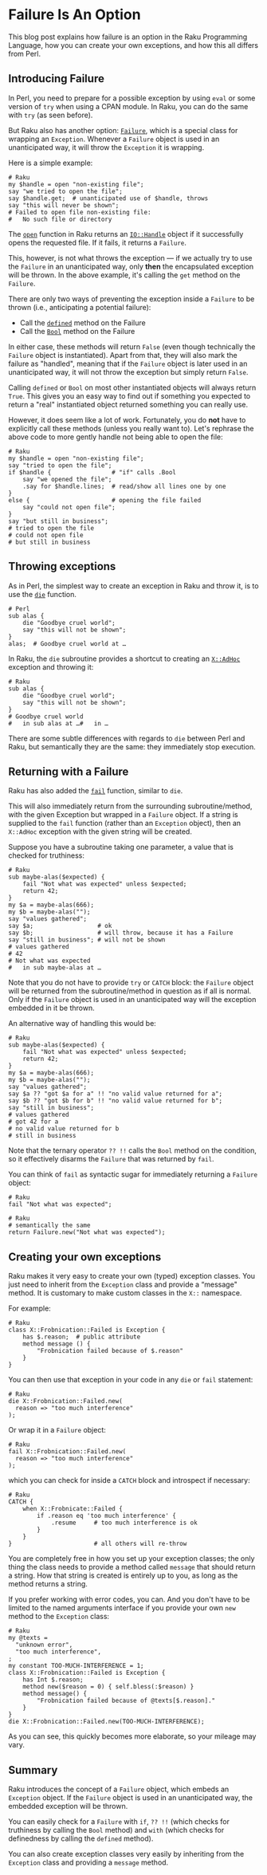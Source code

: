 # Failure Is An Option
This blog post explains how failure is an option in the Raku Programming Language, how you can create your own exceptions, and how this all differs from Perl.

## Introducing Failure
In Perl, you need to prepare for a possible exception by using `eval` or some version of `try` when using a CPAN module. In Raku, you can do the same with `try` (as seen before).

But Raku also has another option: [`Failure`](https://docs.raku.org/type/Failure), which is a special class for wrapping an `Exception`. Whenever a `Failure` object is used in an unanticipated way, it will throw the `Exception` it is wrapping.

Here is a simple example:
```
# Raku
my $handle = open "non-existing file";
say "we tried to open the file";
say $handle.get;  # unanticipated use of $handle, throws
say "this will never be shown";
# Failed to open file non-existing file:
#   No such file or directory
```
The [`open`](https://docs.raku.org/type/independent-routines#sub_open) function in Raku returns an [`IO::Handle`](https://docs.raku.org/type/IO/Handle) object if it successfully opens the requested file. If it fails, it returns a `Failure`.

This, however, is not what throws the exception — if we actually try to use the `Failure` in an unanticipated way, only **then** the encapsulated exception will be thrown.  In the above example, it's calling the `get` method on the `Failure`.

There are only two ways of preventing the exception inside a `Failure` to be thrown (i.e., anticipating a potential failure):
- Call the [`defined`](https://docs.raku.org/type/Failure#method_defined) method on the Failure
- Call the [`Bool`](https://docs.raku.org/type/Failure#method_Bool) method on the Failure

In either case, these methods will return `False` (even though technically the `Failure` object is instantiated). Apart from that, they will also mark the failure as "handled", meaning that if the `Failure` object is later used in an unanticipated way, it will not throw the exception but simply return `False`.

Calling `defined` or `Bool` on most other instantiated objects will always return `True`. This gives you an easy way to find out if something you expected to return a "real" instantiated object returned something you can really use.

However, it does seem like a lot of work. Fortunately, you do **not** have to explicitly call these methods (unless you really want to). Let's rephrase the above code to more gently handle not being able to open the file:
```
# Raku
my $handle = open "non-existing file";
say "tried to open the file";
if $handle {                 # "if" calls .Bool
    say "we opened the file";
    .say for $handle.lines;  # read/show all lines one by one
}
else {                       # opening the file failed
    say "could not open file";
}
say "but still in business";
# tried to open the file
# could not open file
# but still in business
```

## Throwing exceptions
As in Perl, the simplest way to create an exception in Raku and throw it, is to use the [`die`](https://docs.raku.org/type/Exception#routine_die) function.
```
# Perl
sub alas {
    die "Goodbye cruel world";
    say "this will not be shown";
}
alas;  # Goodbye cruel world at …
```
In Raku, the `die` subroutine provides a shortcut to creating an [`X::AdHoc`](https://docs.raku.org/type/X/AdHoc) exception and throwing it:
```
# Raku
sub alas {
    die "Goodbye cruel world";
    say "this will not be shown";
}
# Goodbye cruel world
#   in sub alas at …#   in …
```
There are some subtle differences with regards to `die` between Perl and Raku, but semantically they are the same: they immediately stop execution.

## Returning with a Failure
Raku has also added the [`fail`](https://docs.raku.org/language/control#fail) function, similar to `die`.

This will also immediately return from the surrounding subroutine/method, with the given Exception but wrapped in a `Failure` object.  If a string is supplied to the `fail` function (rather than an `Exception` object), then an `X::AdHoc` exception with the given string will be created.

Suppose you have a subroutine taking one parameter, a value that is checked for truthiness:
```
# Raku
sub maybe-alas($expected) {
    fail "Not what was expected" unless $expected;
    return 42;
}
my $a = maybe-alas(666);
my $b = maybe-alas("");
say "values gathered";
say $a;                  # ok
say $b;                  # will throw, because it has a Failure
say "still in business"; # will not be shown
# values gathered
# 42
# Not what was expected
#   in sub maybe-alas at …
```
Note that you do not have to provide `try` or `CATCH` block: the `Failure` object will be returned from the subroutine/method in question as if all is normal. Only if the `Failure` object is used in an unanticipated way will the exception embedded in it be thrown.

An alternative way of handling this would be:
```
# Raku
sub maybe-alas($expected) {
    fail "Not what was expected" unless $expected;
    return 42;
}
my $a = maybe-alas(666);
my $b = maybe-alas("");
say "values gathered";
say $a ?? "got $a for a" !! "no valid value returned for a";
say $b ?? "got $b for b" !! "no valid value returned for b";
say "still in business";
# values gathered
# got 42 for a
# no valid value returned for b
# still in business
```
Note that the ternary operator `?? !!` calls the `Bool` method on the condition, so it effectively disarms the `Failure` that was returned by `fail`.

You can think of `fail` as syntactic sugar for immediately returning a `Failure` object:
```
# Raku
fail "Not what was expected";
```
```
# Raku
# semantically the same
return Failure.new("Not what was expected");
```

## Creating your own exceptions
Raku makes it very easy to create your own (typed) exception classes. You just need to inherit from the `Exception` class and provide a “message" method. It is customary to make custom classes in the `X::` namespace.

For example:
```
# Raku
class X::Frobnication::Failed is Exception {
    has $.reason;  # public attribute
    method message () {
        "Frobnication failed because of $.reason"
    }
}
```
You can then use that exception in your code in any `die` or `fail` statement:
```
# Raku
die X::Frobnication::Failed.new(
  reason => "too much interference"
);
```
Or wrap it in a `Failure` object:
```
# Raku
fail X::Frobnication::Failed.new(
  reason => "too much interference"
);
```
which you can check for inside a `CATCH` block and introspect if necessary:
```
# Raku
CATCH {
    when X::Frobnicate::Failed {
        if .reason eq 'too much interference' {
            .resume     # too much interference is ok
        }
    }
}                       # all others will re-throw
```
You are completely free in how you set up your exception classes; the only thing the class needs to provide a method called `message` that should return a string. How that string is created is entirely up to you, as long as the method returns a string.

If you prefer working with error codes, you can.  And you don't have to be limited to the named arguments interface if you provide your own `new` method to the `Exception` class:
```
# Raku
my @texts =
  "unknown error",
  "too much interference",
;
my constant TOO-MUCH-INTERFERENCE = 1;
class X::Frobnication::Failed is Exception {
    has Int $.reason;
    method new($reason = 0) { self.bless(:$reason) }
    method message() {
        "Frobnication failed because of @texts[$.reason]."
    }
}
die X::Frobnication::Failed.new(TOO-MUCH-INTERFERENCE);
```
As you can see, this quickly becomes more elaborate, so your mileage may vary.

## Summary
Raku introduces the concept of a `Failure` object, which embeds an `Exception` object. If the `Failure` object is used in an unanticipated way, the embedded exception will be thrown.

You can easily check for a `Failure` with `if`, `?? !!` (which checks for truthiness by calling the `Bool` method) and `with` (which checks for definedness by calling the `defined` method).

You can also create exception classes very easily by inheriting from the `Exception` class and providing a `message` method.
